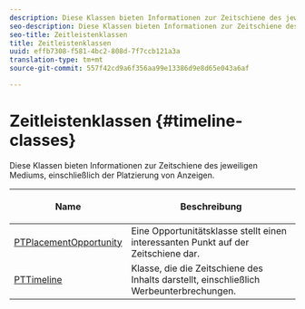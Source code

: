 ```yaml
---
description: Diese Klassen bieten Informationen zur Zeitschiene des jeweiligen Mediums, einschließlich der Platzierung von Anzeigen.
seo-description: Diese Klassen bieten Informationen zur Zeitschiene des jeweiligen Mediums, einschließlich der Platzierung von Anzeigen.
seo-title: Zeitleistenklassen
title: Zeitleistenklassen
uuid: effb7308-f581-4bc2-808d-7f7ccb121a3a
translation-type: tm+mt
source-git-commit: 557f42cd9a6f356aa99e13386d9e8d65e043a6af

---
```



# Zeitleistenklassen {#timeline-classes}

Diese Klassen bieten Informationen zur Zeitschiene des jeweiligen Mediums, einschließlich der Platzierung von Anzeigen.

<table frame="all" colsep="1" rowsep="1" id="table_6752E908BA6546549619994A3F7D5F87"> 
 <thead> 
  <tr rowsep="1"> 
   <th colname="1" class="entry"><b>Name</b></th> 
   <th colname="2" class="entry"> <p><b>Beschreibung</b></p> </th> 
  </tr> 
 </thead>
 <tbody> 
  <tr rowsep="1"> 
   <td colname="1"> <a href="https://help.adobe.com/en_US/primetime/api/psdk/appledoc/Classes/PTPlacementOpportunity.html" format="html" scope="external"> PTPlacementOpportunity</a> </td> 
   <td colname="2"> Eine Opportunitätsklasse stellt einen interessanten Punkt auf der Zeitschiene dar. </td> 
  </tr> 
  <tr rowsep="1"> 
   <td colname="1"><a href="https://help.adobe.com/en_US/primetime/api/psdk/appledoc/Classes/PTTimeline.html" format="html" scope="external"> PTTimeline</a> </td> 
   <td colname="2"> Klasse, die die Zeitschiene des Inhalts darstellt, einschließlich Werbeunterbrechungen. </td> 
  </tr> 
 </tbody> 
</table>